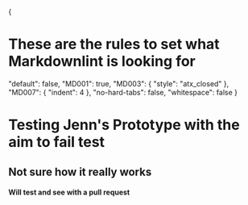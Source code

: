{
  # These are the rules to set what Markdownlint is looking for
  "default": false,
  "MD001": true,
  "MD003": { "style": "atx_closed" },
  "MD007": { "indent": 4 },
  "no-hard-tabs": false,
  "whitespace": false
}

# Testing Jenn's Prototype with the aim to fail test

## Not sure how it really works

#### Will test and see with a pull request
